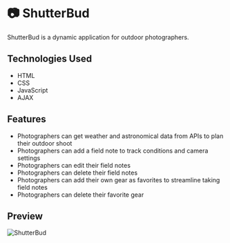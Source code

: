 # :camera: ShutterBud
ShutterBud is a dynamic application for outdoor photographers.

## Technologies Used
* HTML
* CSS
* JavaScript
* AJAX

## Features
* Photographers can get weather and astronomical data from APIs to plan their outdoor shoot
* Photographers can add a field note to track conditions and camera settings
* Photographers can edit their field notes
* Photographers can delete their field notes
* Photographers can add their own gear as favorites to streamline taking field notes
* Photographers can delete their favorite gear

## Preview
![ShutterBud](https://user-images.githubusercontent.com/73143959/110050991-e67c1000-7d09-11eb-83b1-c37695d83811.gif)



